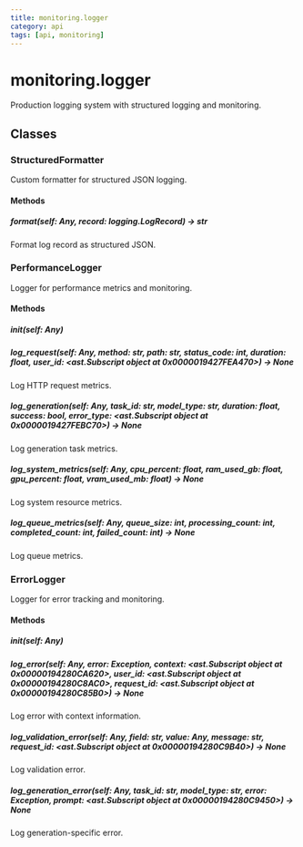 ```yaml
---
title: monitoring.logger
category: api
tags: [api, monitoring]
---
```


# monitoring.logger

Production logging system with structured logging and monitoring.

## Classes

### StructuredFormatter

Custom formatter for structured JSON logging.

#### Methods

##### format(self: Any, record: logging.LogRecord) -> str

Format log record as structured JSON.

### PerformanceLogger

Logger for performance metrics and monitoring.

#### Methods

##### __init__(self: Any)



##### log_request(self: Any, method: str, path: str, status_code: int, duration: float, user_id: <ast.Subscript object at 0x0000019427FEA470>) -> None

Log HTTP request metrics.

##### log_generation(self: Any, task_id: str, model_type: str, duration: float, success: bool, error_type: <ast.Subscript object at 0x0000019427FEBC70>) -> None

Log generation task metrics.

##### log_system_metrics(self: Any, cpu_percent: float, ram_used_gb: float, gpu_percent: float, vram_used_mb: float) -> None

Log system resource metrics.

##### log_queue_metrics(self: Any, queue_size: int, processing_count: int, completed_count: int, failed_count: int) -> None

Log queue metrics.

### ErrorLogger

Logger for error tracking and monitoring.

#### Methods

##### __init__(self: Any)



##### log_error(self: Any, error: Exception, context: <ast.Subscript object at 0x00000194280CA620>, user_id: <ast.Subscript object at 0x00000194280C8AC0>, request_id: <ast.Subscript object at 0x00000194280C85B0>) -> None

Log error with context information.

##### log_validation_error(self: Any, field: str, value: Any, message: str, request_id: <ast.Subscript object at 0x00000194280C9B40>) -> None

Log validation error.

##### log_generation_error(self: Any, task_id: str, model_type: str, error: Exception, prompt: <ast.Subscript object at 0x00000194280C9450>) -> None

Log generation-specific error.

